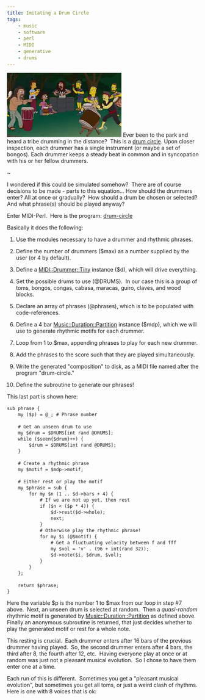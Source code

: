 ```yaml
---
title: Imitating a Drum Circle
tags:
    - music
    - software
    - perl
    - MIDI
    - generative
    - drums
---
```


![](drum-circle.jpg)
Ever been to the park and heard a tribe drumming in the distance?  This is a [drum circle](https://en.wikipedia.org/wiki/Drum_circle).
Upon closer inspection, each drummer has a single instrument (or maybe a set of bongos).
Each drummer keeps a steady beat in common and in syncopation with his or her fellow drummers.

~

I wondered if this could be simulated somehow?  There are of course decisions to be made - parts to this equation... How should the drummers enter? All at once or gradually?  How should a drum be chosen or selected?  And what phrase(s) should be played anyway?

Enter MIDI-Perl.  Here is the program: [drum-circle](https://github.com/ology/Music/blob/master/drum-circle)

Basically it does the following:

1. Use the modules necessary to have a drummer and rhythmic phrases.

2. Define the number of drummers ($max) as a number supplied by the user (or 4 by default).

3. Define a [MIDI::Drummer::Tiny](https://metacpan.org/pod/MIDI::Drummer::Tiny) instance ($d), which will drive everything.

4. Set the possible drums to use (@DRUMS).  In our case this is a group of toms, bongos, congas, cabasa, maracas, guiro, claves, and wood blocks.

5. Declare an array of phrases (@phrases), which is to be populated with code-references.

6. Define a 4 bar [Music::Duration::Partition](https://metacpan.org/pod/Music::Duration::Partition) instance ($mdp), which we will use to generate rhythmic motifs for each drummer.

7. Loop from 1 to $max, appending phrases to play for each new drummer.

8. Add the phrases to the score such that they are played simultaneously.

9. Write the generated "composition" to disk, as a MIDI file named after the program "drum-circle."

10. Define the subroutine to generate our phrases!

This last part is shown here:

    sub phrase {
        my ($p) = @_; # Phrase number

        # Get an unseen drum to use
        my $drum = $DRUMS[int rand @DRUMS];
        while ($seen{$drum}++) {
            $drum = $DRUMS[int rand @DRUMS];
        }

        # Create a rhythmic phrase
        my $motif = $mdp->motif;

        # Either rest or play the motif
        my $phrase = sub {
            for my $n (1 .. $d->bars + 4) {
                # If we are not up yet, then rest
                if ($n < ($p * 4)) {
                    $d->rest($d->whole);
                    next;
                }
                # Otherwise play the rhythmic phrase!
                for my $i (@$motif) {
                    # Get a fluctuating velocity between f and fff
                    my $vol = 'v' . (96 + int(rand 32));
                    $d->note($i, $drum, $vol);
                }
            }
        };

        return $phrase;
    }

Here the variable $p is the number 1 to $max from our loop in step #7 above.  Next, an unseen drum is selected at random.  Then a *quasi-random* rhythmic motif is generated by [Music::Duration::Partition](https://metacpan.org/pod/Music::Duration::Partition) as defined above.  Finally an anonymous subroutine is returned, that just decides whether to play the generated motif or rest for a whole note.

This resting is crucial.  Each drummer enters after 16 bars of the previous drummer having played.  So, the second drummer enters after 4 bars, the third after 8, the fourth after 12, etc.  Having everyone play at once or at random was just not a pleasant musical evolution.  So I chose to have them enter one at a time.

Each run of this is different.  Sometimes you get a "pleasant musical evolution", but sometimes you get all toms, or just a weird clash of rhythms.  Here is one with 8 voices that is ok:


